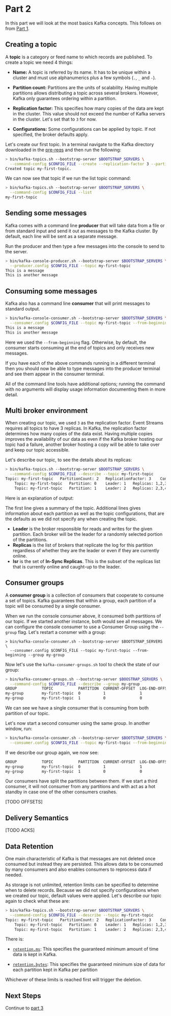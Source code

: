 # Part 2

In this part we will look at the most basics Kafka concepts. This follows on from [Part 1](../part1/README.md).

## Creating a topic

A **topic** is a category or feed name to which records are published. To create a topic we need 4 things:

- **Name:** A topic is referred by its name. It has to be unique within a cluster and must use alphanumerics plus a few symbols (`.`, `_` and `-`).

- **Partition count:** Partitions are the units of scalability. Having multiple partitions allows distributing a topic across several brokers. However, Kafka only guarantees ordering within a partition.

- **Replication factor:** This specifies how many copies of the data are kept in the cluster. This value should not exceed the number of Kafka servers in the cluster. Let's set that to `3` for now.

- **Configurations:** Some configurations can be applied by topic. If not specified, the broker defaults apply.


Let's create our first topic. In a terminal navigate to the Kafka directory downloaded in the [pre-reqs](../part1/README.md) and then run the following:

```sh
> bin/kafka-topics.sh --bootstrap-server $BOOTSTRAP_SERVERS \
  --command-config $CONFIG_FILE --create --replication-factor 3 --partitions 2 --topic my-first-topic
Created topic my-first-topic.
```

We can now see that topic if we run the list topic command:
```sh
> bin/kafka-topics.sh --bootstrap-server $BOOTSTRAP_SERVERS \
  --command-config $CONFIG_FILE --list
my-first-topic
```

## Sending some messages

Kafka comes with a command line **producer** that will take data from a file or from standard input and send it out as messages to the Kafka cluster. By default, each line will be sent as a separate message.

Run the producer and then type a few messages into the console to send to the server.

```sh
> bin/kafka-console-producer.sh --bootstrap-server $BOOTSTRAP_SERVERS \
  --producer.config $CONFIG_FILE --topic my-first-topic
This is a message
This is another message
```

## Consuming some messages

Kafka also has a command line **consumer** that will print messages to standard output.

```sh
> bin/kafka-console-consumer.sh --bootstrap-server $BOOTSTRAP_SERVERS \
  --consumer.config $CONFIG_FILE --topic my-first-topic --from-beginning
This is a message
This is another message
```

Here we used the `--from-beginning` flag. Otherwise, by default, the consumer starts consuming at the end of topics and only receives new messages.

If you have each of the above commands running in a different terminal then you should now be able to type messages into the producer terminal and see them appear in the consumer terminal.

All of the command line tools have additional options; running the command with no arguments will display usage information documenting them in more detail.

## Multi broker environment

When creating our topic, we used `3` as the replication factor. Event Streams requires all topics to have 3 replicas. In Kafka, the replication factor determines how many copies of the data exist. Having multiple copies improves the availability of our data as even if the Kafka broker hosting our topic had a failure, another broker hosting a copy will be able to take over and keep our topic accessible.

Let's describe our topic, to see the details about its replicas:

```sh
> bin/kafka-topics.sh --bootstrap-server $BOOTSTRAP_SERVERS \
  --command-config $CONFIG_FILE --describe --topic my-first-topic
Topic: my-first-topic	PartitionCount: 2	ReplicationFactor: 3	Configs: min.insync.replicas=2,segment.bytes=536870912,retention.ms=86400000,retention.bytes=1073741824
	Topic: my-first-topic	Partition: 0	Leader: 1	Replicas: 1,2,3	Isr: 1,2,3
	Topic: my-first-topic	Partition: 1	Leader: 2	Replicas: 2,3,4	Isr: 2,3,4
```

Here is an explanation of output:

The first line gives a summary of the topic. Additional lines gives information about each partition as well as the topic configurations, that are the defaults as we did not specify any when creating the topic.

- **Leader** is the broker responsible for reads and writes for the given partition. Each broker will be the leader for a randomly selected portion of the partitions.
- **Replicas** is the list of brokers that replicate the log for this partition regardless of whether they are the leader or even if they are currently online.
- **Isr** is the set of **In-Sync Replicas**. This is the subset of the replicas list that is currently online and caught-up to the leader.

## Consumer groups

A **consumer group** is a collection of consumers that cooperate to consume a set of topics. Kafka guarantees that within a group, each partition of a topic will be consumed by a single consumer.

When we run the console consumer above, it consumed both partitions of our topic. If we started another instance, both would see all messages. We can configure the console consumer to use a Consumer Group using the `--group` flag. Let's restart a consmer with a group:

```
> bin/kafka-console-consumer.sh --bootstrap-server $BOOTSTRAP_SERVERS \
  --consumer.config $CONFIG_FILE --topic my-first-topic --from-beginning --group my-group
```

Now let's use the `kafka-consumer-groups.sh` tool to check the state of our group:
```sh
> bin/kafka-consumer-groups.sh --bootstrap-server $BOOSTRAP_SERVERS \
  --command-config $CONFIG_FILE --describe --group my-group
GROUP           TOPIC           PARTITION  CURRENT-OFFSET  LOG-END-OFFSET  LAG             CONSUMER-ID                                              HOST            CLIENT-ID
my-group        my-first-topic  0          1               1               0               consumer-my-group-1-a139ff8b-4e7d-40e4-8c81-660b629913d5 /169.254.0.3    consumer-my-group-1
my-group        my-first-topic  1          0               0               0               consumer-my-group-1-a139ff8b-4e7d-40e4-8c81-660b629913d5 /169.254.0.3    consumer-my-group-1
```

We can see we have a single consumer that is consuming from both partition of our topic.

Let's now start a second consumer using the same group. In another window, run:
```sh
> bin/kafka-console-consumer.sh --bootstrap-server $BOOTSTRAP_SERVERS \
  --consumer.config $CONFIG_FILE --topic my-first-topic --from-beginning --group my-group
```

If we describe our group again, we now see:
```sh
GROUP           TOPIC           PARTITION  CURRENT-OFFSET  LOG-END-OFFSET  LAG             CONSUMER-ID                                              HOST            CLIENT-ID
my-group        my-first-topic  0          1               1               0               consumer-my-group-1-287eb22f-a2e2-4a8d-9c22-b120622bf885 /169.254.0.3    consumer-my-group-1
my-group        my-first-topic  1          0               0               0               consumer-my-group-1-a139ff8b-4e7d-40e4-8c81-660b629913d5 /169.254.0.3    consumer-my-group-1
```

Our consumers have split the partitions between them. If we start a third consumer, it will not consumer from any partitions and with act as a hot standby in case one of the other consumers crashes.

[TODO OFFSETS]


## Delivery Semantics

[TODO ACKS]

## Data Retention

One main characteristic of Kafka is that messages are not deleted once consumed but instead they are persisted. This allows data to be consumed by many consumers and also enables consumers to reprocess data if needed.

As storage is not unlimited, retention limits can be specified to determine when to delete records. Because we did not specify configurations when we created our topic, default values were applied. Let's describe our topic again to check what these are:

```sh
> bin/kafka-topics.sh --bootstrap-server $BOOTSTRAP_SERVERS \
  --command-config $CONFIG_FILE --describe --topic my-first-topic
Topic: my-first-topic	PartitionCount: 2	ReplicationFactor: 3	Configs: min.insync.replicas=2,segment.bytes=536870912,retention.ms=86400000,retention.bytes=1073741824
	Topic: my-first-topic	Partition: 0	Leader: 1	Replicas: 1,2,3	Isr: 1,2,3
	Topic: my-first-topic	Partition: 1	Leader: 2	Replicas: 2,3,4	Isr: 2,3,4
```

There is:

- [`retention.ms`](http://kafka.apache.org/documentation/#retention.ms): This specifies the guaranteed minimum amount of time data is kept in Kafka. 

- [`retention.bytes`](http://kafka.apache.org/documentation/#retention.bytes): This specifies the guaranteed minimum size of data for each partition kept in Kafka per partition

Whichever of these limits is reached first will trigger the deletion.

## Next Steps

Continue to [part 3](../part3/README.md)
